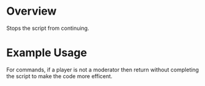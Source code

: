 # Overview

Stops the script from continuing.

# Example Usage

For commands, if a player is not a moderator then return without completing the script to make the code more efficent.
